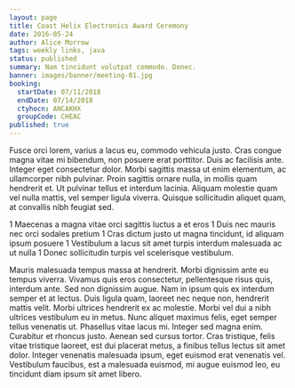 ```yaml
---
layout: page
title: Coast Helix Electronics Award Ceremony
date: 2016-05-24
author: Alice Morrow
tags: weekly links, java
status: published
summary: Nam tincidunt volutpat commodo. Donec.
banner: images/banner/meeting-01.jpg
booking:
  startDate: 07/11/2018
  endDate: 07/14/2018
  ctyhocn: ANCAKHX
  groupCode: CHEAC
published: true
---
```

Fusce orci lorem, varius a lacus eu, commodo vehicula justo. Cras congue magna vitae mi bibendum, non posuere erat porttitor. Duis ac facilisis ante. Integer eget consectetur dolor. Morbi sagittis massa ut enim elementum, ac ullamcorper nibh pulvinar. Proin sagittis ornare nulla, in mollis quam hendrerit et. Ut pulvinar tellus et interdum lacinia. Aliquam molestie quam vel nulla mattis, vel semper ligula viverra. Quisque sollicitudin aliquet quam, at convallis nibh feugiat sed.

1 Maecenas a magna vitae orci sagittis luctus a et eros
1 Duis nec mauris nec orci sodales pretium
1 Cras dictum justo ut magna tincidunt, id aliquam ipsum posuere
1 Vestibulum a lacus sit amet turpis interdum malesuada ac ut nulla
1 Donec sollicitudin turpis vel scelerisque vestibulum.

Mauris malesuada tempus massa at hendrerit. Morbi dignissim ante eu tempus viverra. Vivamus quis eros consectetur, pellentesque risus quis, interdum ante. Sed non dignissim augue. Nam in ipsum quis ex interdum semper et at lectus. Duis ligula quam, laoreet nec neque non, hendrerit mattis velit. Morbi ultrices hendrerit ex ac molestie. Morbi vel dui a nibh ultrices vestibulum eu in metus. Nunc aliquet maximus felis, eget semper tellus venenatis ut. Phasellus vitae lacus mi. Integer sed magna enim. Curabitur et rhoncus justo. Aenean sed cursus tortor. Cras tristique, felis vitae tristique laoreet, est dui placerat metus, a finibus tellus lectus sit amet dolor. Integer venenatis malesuada ipsum, eget euismod erat venenatis vel. Vestibulum faucibus, est a malesuada euismod, mi augue euismod leo, eu tincidunt diam ipsum sit amet libero.
